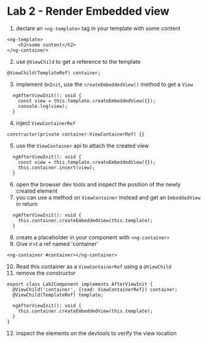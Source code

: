 # Lab 2 - Render Embedded view

1. declare an `<ng-template>` tag in your template with some content
```
<ng-template> 
    <h2>some content</h2>
</ng-container>    
```
2. use `@ViewChild` to get a reference to the template

```
@ViewChild(TemplateRef) container;
```

3. implement `OnInit`, use the `createEmbeddedView()` method to get a `View`

```
  ngAfterViewInit(): void {
    const view = this.template.createEmbeddedView({});
    console.log(view);
  }
```

4. inject `ViewContainerRef`  

```
constructor(private container:ViewContainerRef) {}
```

5. use the `ViewContainer` api to attach the created view

```
  ngAfterViewInit(): void {
    const view = this.template.createEmbeddedView({});
    this.container.insert(view);
  }
```

6. open the browser dev tools and inspect the position of the newly created element
7. you can use a method on `ViewContainer` instead and get an `EmbeddedView` in return

```
  ngAfterViewInit(): void {
    this.container.createEmbeddedView(this.template);   
  }
```

8. create a placeholder in your component with `<ng-container>`
9. Give ir=t a ref named 'container'

```
<ng-container #container></ng-container>
```
10. Read this container as a `ViewContainerRef` using a `@ViewChild`
11. remove the constructor

```
export class Lab2Component implements AfterViewInit {
  @ViewChild('container', {read: ViewContainerRef}) container;
  @ViewChild(TemplateRef) template;

  ngAfterViewInit(): void {
    this.container.createEmbeddedView(this.template);
  }
}
```
12. inspect the elements on the devtools to verify the view location
